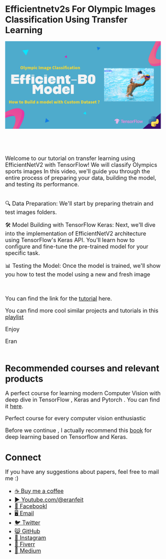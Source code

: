 # Efficientnetv2s For Olympic Images Classification Using Transfer Learning

<p align="center">
  <img width="800" src="EfficientNet-Olympic-Build-model-Custom-dataset.png" "image">
</p>

##
<br/><br/> 

<font size= "4" >

Welcome to our tutorial on transfer learning using EfficientNetV2 with TensorFlow! 
We will classify Olympics sports images 
In this video, we'll guide you through the entire process of preparing your data, building the model, and testing its performance.

<br/>
🔍 Data Preparation: We'll start by preparing thetrain and test images folders.

🛠️ Model Building with TensorFlow Keras: Next, we'll dive into the implementation of EfficientNetV2 architecture using TensorFlow's Keras API. You'll learn how to configure and fine-tune the pre-trained model for your specific task.

📊 Testing the Model: Once the model is trained, we'll show you how to test the model using a new and fresh image 


<br/>

You can find the link for the [tutorial](https://youtu.be/wQgGIsmGpwo) here. 

You can find more cool similar projects and tutorials in this [playlist](https://www.youtube.com/playlist?list=PLdkryDe59y4aCcCN4ioFpdLVAGZ_dFeFr)

Enjoy

Eran
<br/><br/> 

</font>

# Recommended courses and relevant products 
<font size= "4" >

A perfect course for learning modern Computer Vision with deep dive in TensorFlow , Keras and Pytorch . You can find it [here](http://bit.ly/3HeDy1V).

Perfect course for every computer vision enthusiastic

Before we continue , I actually recommend this [book](https://amzn.to/3STWZ2N) for deep learning based on Tensorflow and Keras. 



</font>

# Connect

<font size= "4" >
If you have any suggestions about papers, feel free to mail me :)

- [☕ Buy me a coffee](https://ko-fi.com/eranfeit)
- [▶️ Youtube.com/@eranfeit](https://www.youtube.com/channel/UCTiWJJhaH6BviSWKLJUM9sg)
- [🐙 Facebookl](https://www.facebook.com/groups/3080601358933585)
- [🖥️ Email](mailto:feitgemel@gmail.com)
- [🐦 Twitter](https://twitter.com/eran_feit )
- [😸 GitHub](https://github.com/feitgemel)
- [📸 Instagram](https://www.instagram.com/eran_feit/)
- [🤝 Fiverr ](https://www.fiverr.com/s/mB3Pbb)
- [📝 Medium ](https://medium.com/@feitgemel)


</font>

